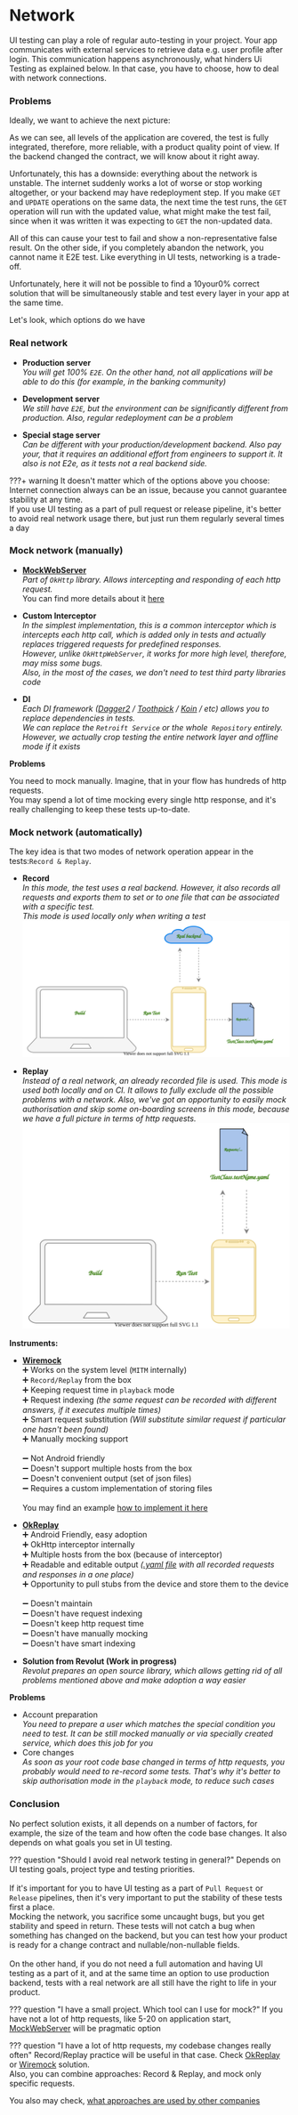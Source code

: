# Network

UI testing can play a role of regular auto-testing in your project. Your app communicates with external services to retrieve data e.g. user profile after login. This communication happens asynchronously, what hinders Ui Testing as explained below. In that case, you have to choose, how to deal with network connections.

### Problems

Ideally, we want to achieve the next picture:

<Picture1 TBD>

As we can see, all levels of the application are covered, the test is fully integrated, therefore, more reliable, with
a product quality point of view. If the backend changed the contract, we will know about it right away.

Unfortunately, this has a downside: everything about the network is unstable. The internet suddenly works a lot of worse or stop working altogether, or your backend may have redeployment step.
If you make `GET` and `UPDATE` operations on the same data, the next time the test runs, the `GET` operation will run with the updated value, what might make the test fail, since when it was written it was expecting to `GET` the non-updated data.


All of this can cause your test to fail and show a non-representative false result. On the other side,
if you completely abandon the network, you cannot name it E2E test. Like everything in UI tests, networking is a trade-off.

Unfortunately, here it will not be possible to find a 10your0% correct solution that will be simultaneously stable and test every layer in your app at the same time.

Let's look, which options do we have

### Real network

* **Production server**
  <br>_You will get 100% `E2E`. On the other hand, not all applications will be able to do this (for example, in the banking community)_

* **Development server**
  <br>_We still have `E2E`, but the environment can be significantly different from production. Also, regular redeployment
  can be a problem_
* **Special stage server**
  <br>_Can be different with your production/development backend. Also pay your, that it requires an
  additional effort from engineers to support it. It also is not E2e, as it tests not a real backend side._
  
???+ warning
    It doesn't matter which of the options above you choose: Internet connection always can be an issue, because you cannot guarantee stability at any time.
    <br>If you use UI testing as a part of pull request or release pipeline, it's better to avoid real network usage there, but just run them regularly several times a day 

### Mock network (manually)

* **[MockWebServer](https://github.com/square/okhttp/tree/master/mockwebserver)**
  <br>_Part of `OkHttp` library. Allows intercepting and responding of each http request._
  <br>You can find more details about it [here](https://adambennett.dev/2021/09/mockwebserver-https/)
  
* **Custom Interceptor**
  <br>_In the simplest implementation, this is a common interceptor which is intercepts each http call, which is added only in tests and actually replaces
  triggered requests for predefined responses. 
  <br> However, unlike `OkHttpWebServer`, it works for more
  high level, therefore, may miss some bugs. 
  <br>Also, in the most of the cases, we don't need to test third party libraries code_
* **DI**
  <br> _Each DI framework ([Dagger2](https://github.com/google/dagger) / [Toothpick](https://github.com/stephanenicolas/toothpick) / [Koin](https://github.com/InsertKoinIO/koin) / etc) allows you to replace dependencies in tests.
  <br> We can replace the `Retroift Service` or the whole` Repository` entirely. However, we actually crop
  testing the entire network layer and offline mode if it exists_

**Problems**

You need to mock manually. Imagine, that in your flow has hundreds of http requests.
<br> You may spend a lot of time mocking every single http response, and it's really challenging to keep these tests up-to-date.

### Mock network (automatically)

The key idea is that two modes of network operation appear in the tests:`Record & Replay`.

* **Record**
  <br>_In this mode, the test uses a real backend. However, it also records all requests and exports them to set or to one file that can be associated with a specific test. 
  <br>This mode is used locally only when writing a test_
  ![alt text](../images/record.svg "Network: Record mode")

* **Replay**
  <br>_Instead of a real network, an already recorded file is used. This mode is used both locally and on CI. It allows to fully exclude all the possible problems with a network.
  Also, we've got an opportunity to easily mock authorisation and skip some on-boarding screens in this mode, because we have a full picture in terms of http requests._
  ![alt text](../images/playback.svg "Network: Record mode")


 

**Instruments:**

* **[Wiremock](https://github.com/wiremock/wiremock)**   
     ➕ Works on the system level (`MITM` internally)
     <br>➕ `Record/Replay` from the box
     <br>➕ Keeping request time in `playback` mode 
     <br>➕ Request indexing _(the same request can be recorded with different answers, if it executes multiple times)_ 
     <br>➕ Smart request substitution _(Will substitute similar request if particular one hasn't been found)_
     <br>➕ Manually mocking support
     <br><br>➖ Not Android friendly
     <br>➖ Doesn't support multiple hosts from the box
     <br>➖ Doesn't convenient output (set of json files)
     <br>➖ Requires a custom implementation of storing files
    <br><br>You may find an example [how to implement it here](https://handstandsam.com/2016/01/30/running-wiremock-on-android/)
     
  
  
* **[OkReplay](https://github.com/airbnb/okreplay)**
  <br>➕ Android Friendly, easy adoption
  <br>➕ OkHttp interceptor internally
  <br>➕ Multiple hosts from the box (because of interceptor)
  <br>➕ Readable and editable output _([.yaml file](https://github.com/airbnb/okreplay/blob/master/okreplay-tests/src/test/resources/okreplay/tapes/smoke_spec.yaml) with all recorded requests and responses in a one place)_
  <br>➕ Opportunity to pull stubs from the device and store them to the device
  <br><br>➖ Doesn't maintain
  <br>➖ Doesn't have request indexing
  <br>➖ Doesn't keep http request time
  <br>➖ Doesn't have manually mocking
  <br>➖ Doesn't have smart indexing
  
  
* **Solution from Revolut (Work in progress)**
  <br>_Revolut prepares an open source library, which allows getting rid of all problems mentioned above and make adoption a way easier_

**Problems**<br>

* Account preparation
  <br>_You need to prepare a user which matches the special condition you need to test. It can be still mocked manually or via specially created service, which does this job for you_
  <br>
* Core changes
  <br>_As soon as your root code base changed in terms of http requests, you probably would need to re-record some tests. That's why it's better to skip authorisation mode in the `playback` mode, to reduce such cases_
  

### Conclusion

No perfect solution exists, it all depends on a number of factors, for example, the size of the team and how often the code base changes.
It also depends on what goals you set in UI testing.

??? question "Should I avoid real network testing in general?"
    Depends on UI testing goals, project type and testing priorities.
    <br> <br> If it's important for you to have UI testing as a part of `Pull Request` or `Release` pipelines, then it's very important to put the stability of these tests first
    a place.
    <br>Mocking the network, you sacrifice some uncaught bugs, but you get stability and speed in return. These 
    tests will not catch a bug when something has changed on the backend, but you can test how your product is ready for a change
    contract and nullable/non-nullable fields.
    <br><br>On the other hand, if you do not need a full automation and having UI testing as a part of it, and at the same time an option to use production backend, tests with a real network are all still have the right to life in your product.


??? question "I have a small project. Which tool can I use for mock?"
    If you have not a lot of http requests, like 5-20 on application
    start, [MockWebServer](https://github.com/square/okhttp/tree/master/mockwebserver) will be pragmatic option

??? question "I have a lot of http requests, my codebase changes really often"
    Record/Replay practice will be useful in that case. Check [OkReplay](https://github.com/airbnb/okreplay)
    or [Wiremock](https://github.com/wiremock/wiremock)
    solution.
    <br> Also, you can combine approaches: Record & Replay, and mock only specific requests.

You also may
check, [what approaches are used by other companies](https://android-ui-testing.github.io/Cookbook/adoption/companies_experience/)